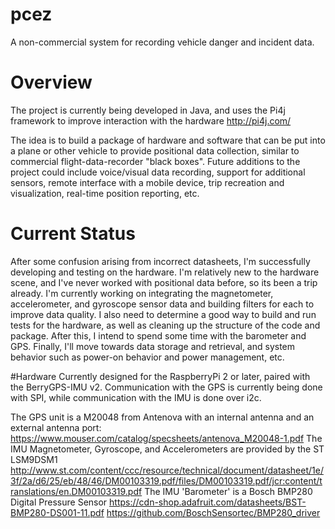 # pcez
A non-commercial system for recording vehicle danger and incident data.

# Overview
The project is currently being developed in Java, and uses the Pi4j framework to improve interaction with the hardware http://pi4j.com/

The idea is to build a package of hardware and software that can be put into a plane or other vehicle to provide positional data collection, similar to commercial flight-data-recorder "black boxes". Future additions to the project could include voice/visual data recording, support for additional sensors, remote interface with a mobile device, trip recreation and visualization, real-time position reporting, etc.

# Current Status
After some confusion arising from incorrect datasheets, I'm successfully developing and testing on the hardware. I'm relatively new to the hardware scene, and I've never worked with positional data before, so its been a trip already. I'm currently working on integrating the magnetometer, accelerometer, and gyroscope sensor data and building filters for each to improve data quality. I also need to determine a good way to build and run tests for the hardware, as well as cleaning up the structure of the code and package. After this, I intend to spend some time with the barometer and GPS. Finally, I'll move towards data storage and retrieval, and system behavior such as power-on behavior and power management, etc.

#Hardware
Currently designed for the RaspberryPi 2 or later, paired with the BerryGPS-IMU v2. Communication with the GPS is currently being done with SPI, while communication with the IMU is done over i2c.

The GPS unit is a M20048 from Antenova with an internal antenna and an external antenna port:
https://www.mouser.com/catalog/specsheets/antenova_M20048-1.pdf
The IMU Magnetometer, Gyroscope, and Accelerometers are provided by the ST LSM9DSM1 
http://www.st.com/content/ccc/resource/technical/document/datasheet/1e/3f/2a/d6/25/eb/48/46/DM00103319.pdf/files/DM00103319.pdf/jcr:content/translations/en.DM00103319.pdf
The IMU 'Barometer' is a Bosch BMP280 Digital Pressure Sensor 
https://cdn-shop.adafruit.com/datasheets/BST-BMP280-DS001-11.pdf
https://github.com/BoschSensortec/BMP280_driver




